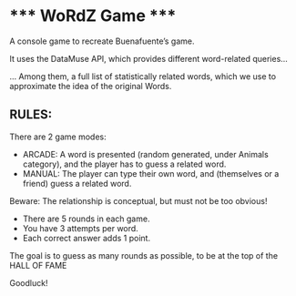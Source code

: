 *** WoRdZ Game ***
==========

A console game to recreate Buenafuente’s game. 

It uses the DataMuse API, which provides different word-related queries…

… Among them, a full list of statistically related words, which we use to approximate the idea of the original Words. 


<h2> RULES: </h2>

There are 2 game modes:

- ARCADE: A word is presented (random generated, under Animals category), and the player has to guess a related word.
- MANUAL: The player can type their own word, and (themselves or a friend) guess a related word.

Beware: The relationship is conceptual, but must not be too obvious! 

- There are 5 rounds in each game.
- You have 3 attempts per word.
- Each correct answer adds 1 point.

The goal is to guess as many rounds as possible, to be at the top of the HALL OF FAME

Goodluck!

